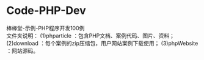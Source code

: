 # Code-PHP-Dev
棒棒堂-示例-PHP程序开发100例    
文件夹说明：
(1)phparticle ：包含PHP文档、案例代码、图片、资料；
(2)download ：每个案例的zip压缩包，用户网站案例下载使用；
(3)phpWebsite ：网站源码。

